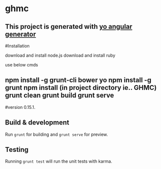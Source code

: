 # ghmc

This project is generated with [yo angular generator](https://github.com/yeoman/generator-angular)
-----------------------------------------
#Installation

download and install node.js
download and install ruby

use below cmds

npm install -g grunt-cli bower yo
npm install -g grunt
npm install (in project directory ie.. GHMC)
grunt clean
grunt build
grunt serve
--------------------------------------------
#version 0.15.1.

## Build & development

Run `grunt` for building and `grunt serve` for preview.

## Testing

Running `grunt test` will run the unit tests with karma.
